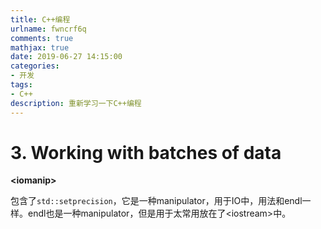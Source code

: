 ```yaml
---
title: C++编程
urlname: fwncrf6q
comments: true
mathjax: true
date: 2019-06-27 14:15:00
categories:
- 开发
tags:
- C++
description: 重新学习一下C++编程
---
```


# 3. Working with batches of data

**\<iomanip\>**

包含了`std::setprecision`，它是一种manipulator，用于IO中，用法和endl一样。endl也是一种manipulator，但是用于太常用放在了\<iostream\>中。